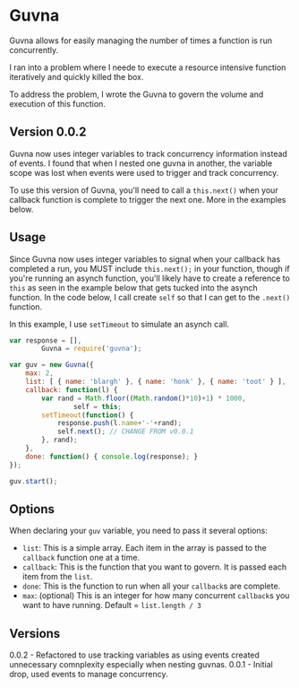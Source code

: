 Guvna
=====

Guvna allows for easily managing the number of times a function is run concurrently.

I ran into a problem where I neede to execute a resource intensive function iteratively and quickly killed the box.

To address the problem, I wrote the Guvna to govern the volume and execution of this function.

Version 0.0.2
-------------
Guvna now uses integer variables to track concurrency information instead of events.  I found that when I nested one guvna in another, the variable scope was lost when events were used to trigger and track concurrency.

To use this version of Guvna, you'll need to call a `this.next()` when your callback function is complete to trigger the next one.  More in the examples below.

Usage
-----

Since Guvna now uses integer variables to signal when your callback has completed a run, you MUST include `this.next();` in your function, though if you're running an asynch function, you'll likely have to create a reference to `this` as seen in the example below that gets tucked into the asynch function.  In the code below, I call create `self` so that I can get to the `.next()` function.

In this example, I use `setTimeout` to simulate an asynch call.

```javascript
var	response = [],
		Guvna = require('guvna');

var guv = new Guvna({
	max: 2,
	list: [ { name: 'blargh' }, { name: 'honk' }, { name: 'toot' } ],
	callback: function(l) {
		var rand = Math.floor((Math.random()*10)+1) * 1000,
				self = this;
		setTimeout(function() {
			response.push(l.name+'-'+rand);
			self.next(); // CHANGE FROM v0.0.1
		}, rand);
	},
	done: function() { console.log(response); }
});

guv.start();
```

Options
-------
When declaring your `guv` variable, you need to pass it several options:
* `list`: This is a simple array.  Each item in the array is passed to the `callback` function one at a time.
* `callback`: This is the function that you want to govern.  It is passed each item from the `list`.
* `done`: This is the function to run when all your `callback`s are complete.
* `max`: (optional) This is an integer for how many concurrent `callback`s you want to have running.  Default = `list.length / 3`


Versions
--------

0.0.2 - Refactored to use tracking variables as using events created unnecessary comnplexity especially when nesting guvnas.
0.0.1 - Initial drop, used events to manage concurrency.
